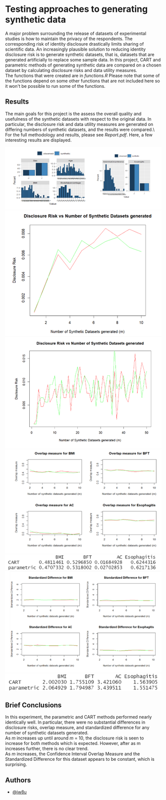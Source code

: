 
# Testing approaches to generating synthetic data

A major problem surrounding the release of datasets of experimental studies is how to maintain the privacy of the respondents. The corresponding risk of identity disclosure drastically limits sharing of scientific data. An increasingly plausible solution to reducing identity disclosure risk is to generate synthetic datasets, that is, datasets that are generated artificially to replace some sample data. In this project, CART and parametric methods of generating synthetic data are compared on a chosen dataset by calculating disclosure risks and data utility measures.\
The functions that were created are in *functions.R* Please note that some of the functions depend on some other functions that are not included here so it won't be possible to run some of the functions.

## Results
The main goals for this project is the assess the overall quality and usefulness of the synthetic datasets with respect to the original data. In particular, the disclosure risk and data utility measures are generated on differing numbers of synthetic datasets, and the results were compared.\ For the full methodology and results, please see *Report.pdf*. Here, a few interesting results are displayed. 

![Alt text](./images/Image1.png)
![Alt text](./images/Image2.png)
![Alt text](./images/Image3.png)
![Alt text](./images/Image4.png)
![Alt text](./images/Image5.png)
![Alt text](./images/Image6.png)
![Alt text](./images/Image7.png)

## Brief Conclusions
In this experiment, the parametric and CART methods performed nearly identically well. In particular, there were no substantial differences in disclosure risks, overlap measure, and standardized difference for any number of synthetic datasets generated.\
As *m* increases up until around *m* = 10, the disclosure risk is seen to increase for both methods which is expected. However, after as m increases further, there is no clear trend.\
As *m* increases, the Confidence Interval Overlap Measure and the Standardized Difference for this dataset appears to be constant, which is surprising.

## Authors

- [@jw8u](https://www.github.com/jw8u)


